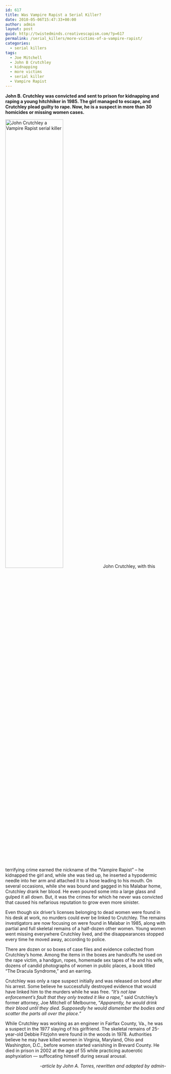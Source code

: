 ```yaml
---
id: 617
title: Was Vampire Rapist a Serial Killer?
date: 2010-05-06T15:47:33+00:00
author: admin
layout: post
guid: http://twistedminds.creativescapism.com/?p=617
permalink: /serial_killers/more-victims-of-a-vampire-rapist/
categories:
  - serial killers
tags:
  - Joe Mitchell
  - John B Crutchley
  - kidnapping
  - more victims
  - serial killer
  - Vampire Rapist
---
```

<p class="dropcap-first">
  <strong>John B. Crutchley was convicted and sent to prison for kidnapping and raping a young hitchhiker in 1985. The girl managed to escape, and Crutchley plead guilty to rape. Now, he is a suspect in more than 30 homicides or missing women cases.</strong>
</p>

<img src="http://twistedminds.creativescapism.com/img/post/JohnCrutchley.jpg" alt="John Crutchley a Vampire Rapist serial killer" title="John B. Crutchley" class="left" width="60%" /> John Crutchley, with this terrifying crime earned the nickname of the &#8220;Vampire Rapist&#8221; &#8211; he kidnapped the girl and, while she was tied up, he inserted a hypodermic needle into her arm and attached it to a hose leading to his mouth. On several occasions, while she was bound and gagged in his Malabar home, Crutchley drank her blood. He even poured some into a large glass and gulped it all down. But, it was the crimes for which he never was convicted that caused his nefarious reputation to grow even more sinister.

Even though six driver&#8217;s licenses belonging to dead women were found in his desk at work, no murders could ever be linked to Crutchley. The remains investigators are now focusing on were found in Malabar in 1985, along with partial and full skeletal remains of a half-dozen other women. Young women went missing everywhere Crutchley lived, and the disappearances stopped every time he moved away, according to police.

There are dozen or so boxes of case files and evidence collected from Crutchley&#8217;s home. Among the items in the boxes are handcuffs he used on the rape victim, a handgun, ropes, homemade sex tapes of he and his wife, dozens of candid photographs of women in public places, a book titled &#8220;The Dracula Syndrome,&#8221; and an earring.

Crutchley was only a rape suspect initially and was released on bond after his arrest. Some believe he successfully destroyed evidence that would have linked him to the murders while he was free. _&#8220;It&#8217;s not law enforcement&#8217;s fault that they only treated it like a rape,&#8221;_ said Crutchley&#8217;s former attorney, Joe Mitchell of Melbourne, &#8220;_Apparently, he would drink their blood until they died. Supposedly he would dismember the bodies and scatter the parts all over the place.&#8221;_

While Crutchley was working as an engineer in Fairfax County, Va., he was a suspect in the 1977 slaying of his girlfriend. The skeletal remains of 25-year-old Debbie Fitzjohn were found in the woods in 1978. Authorities believe he may have killed women in Virginia, Maryland, Ohio and Washington, D.C., before women started vanishing in Brevard County. He died in prison in 2002 at the age of 55 while practicing autoerotic asphyxiation &#8212; suffocating himself during sexual arousal.

<p style="text-align: right;">
  <em>-article by John A. Torres, rewritten and adapted by admin-</em>
</p>